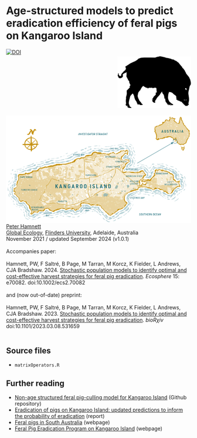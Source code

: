 # Age-structured models to predict eradication efficiency of feral pigs on Kangaroo Island
<img align="right" src="pig.png" alt="feral pig" width="200" style="margin-top: 20px">
<a href="https://doi.org/10.5281/zenodo.7700781"><img src="https://zenodo.org/badge/DOI/10.5281/zenodo.7700781.svg" alt="DOI"></a>
<a href="https://www.tourkangarooisland.com.au/"><img align="center" src="KI.png" alt="Kangaroo Island" width="600" style="margin-top: 20px"></a>
  
<br>
<a href="https://globalecologyflinders.com/people/#PH">Peter Hamnett</a> <br>
<a href="http://globalecologyflinders.com" target="_blank">Global Ecology</a>, <a href="http://flinders.edu.au" target="_blank">Flinders University</a>, Adelaide, Australia <br>
November 2021 / updated September 2024 (v1.0.1)<br>

<br>
Accompanies paper:<br>
<br>
Hamnett, PW, F Saltré, B Page, M Tarran, M Korcz, K Fielder, L Andrews, CJA Bradshaw. 2024. <a href="http://doi.org/10.1002/ecs2.70082">Stochastic population models to identify optimal and cost-effective harvest strategies for feral pig eradication</a>. <em>Ecosphere</em> 15: e70082. doi:10.1002/ecs2.70082<br>
<br>
and (now out-of-date) preprint:<br>
<br>
Hamnett, PW, F Saltré, B Page, M Tarran, M Korcz, K Fielder, L Andrews, CJA Bradshaw. 2023. <a href="http://doi.org/10.1101/2023.03.08.531659">Stochastic population models to identify optimal and cost-effective harvest strategies for feral pig eradication</a>. <em>bioRχiv</em> doi:10.1101/2023.03.08.531659<br>
<br>
  
## Source files
- <code>matrixOperators.R</code>
  
## Further reading
- <a href="https://github.com/cjabradshaw/KIpigCull">Non-age structured feral pig-culling model for Kangaroo Island</a> (Github repository)
- <a href="https://pir.sa.gov.au/__data/assets/pdf_file/0004/396643/Updated_predictions_on_the_program_to_eradicate_feral_pigs_from_Kangaroo_Island.pdf">Eradication of pigs on Kangaroo Island: updated predictions to inform the probability of eradication</a> (report)
- <a href="https://www.pir.sa.gov.au/biosecurity/introduced-pest-feral-animals/find_a_pest_animal/pigs">Feral pigs in South Australia</a> (webpage)
- <a href="https://pir.sa.gov.au/biosecurity/introduced-pest-feral-animals/find_a_pest_animal/pigs/feral_pig_eradication_program_on_kangaroo_island">Feral Pig Eradication Program on Kangaroo Island</a> (webpage)
